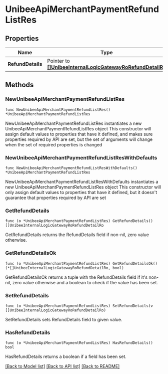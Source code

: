 # UnibeeApiMerchantPaymentRefundListRes

## Properties

Name | Type | Description | Notes
------------ | ------------- | ------------- | -------------
**RefundDetails** | Pointer to [**[]UnibeeInternalLogicGatewayRoRefundDetailRo**](UnibeeInternalLogicGatewayRoRefundDetailRo.md) | RefundDetails | [optional] 

## Methods

### NewUnibeeApiMerchantPaymentRefundListRes

`func NewUnibeeApiMerchantPaymentRefundListRes() *UnibeeApiMerchantPaymentRefundListRes`

NewUnibeeApiMerchantPaymentRefundListRes instantiates a new UnibeeApiMerchantPaymentRefundListRes object
This constructor will assign default values to properties that have it defined,
and makes sure properties required by API are set, but the set of arguments
will change when the set of required properties is changed

### NewUnibeeApiMerchantPaymentRefundListResWithDefaults

`func NewUnibeeApiMerchantPaymentRefundListResWithDefaults() *UnibeeApiMerchantPaymentRefundListRes`

NewUnibeeApiMerchantPaymentRefundListResWithDefaults instantiates a new UnibeeApiMerchantPaymentRefundListRes object
This constructor will only assign default values to properties that have it defined,
but it doesn't guarantee that properties required by API are set

### GetRefundDetails

`func (o *UnibeeApiMerchantPaymentRefundListRes) GetRefundDetails() []UnibeeInternalLogicGatewayRoRefundDetailRo`

GetRefundDetails returns the RefundDetails field if non-nil, zero value otherwise.

### GetRefundDetailsOk

`func (o *UnibeeApiMerchantPaymentRefundListRes) GetRefundDetailsOk() (*[]UnibeeInternalLogicGatewayRoRefundDetailRo, bool)`

GetRefundDetailsOk returns a tuple with the RefundDetails field if it's non-nil, zero value otherwise
and a boolean to check if the value has been set.

### SetRefundDetails

`func (o *UnibeeApiMerchantPaymentRefundListRes) SetRefundDetails(v []UnibeeInternalLogicGatewayRoRefundDetailRo)`

SetRefundDetails sets RefundDetails field to given value.

### HasRefundDetails

`func (o *UnibeeApiMerchantPaymentRefundListRes) HasRefundDetails() bool`

HasRefundDetails returns a boolean if a field has been set.


[[Back to Model list]](../README.md#documentation-for-models) [[Back to API list]](../README.md#documentation-for-api-endpoints) [[Back to README]](../README.md)


